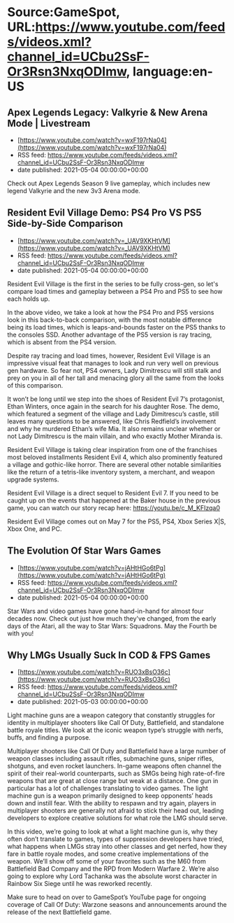 # Source:GameSpot, URL:https://www.youtube.com/feeds/videos.xml?channel_id=UCbu2SsF-Or3Rsn3NxqODImw, language:en-US

## Apex Legends Legacy: Valkyrie & New Arena Mode | Livestream
 - [https://www.youtube.com/watch?v=wxF197rNa04](https://www.youtube.com/watch?v=wxF197rNa04)
 - RSS feed: https://www.youtube.com/feeds/videos.xml?channel_id=UCbu2SsF-Or3Rsn3NxqODImw
 - date published: 2021-05-04 00:00:00+00:00

Check out Apex Legends Season 9 live gameplay, which includes new legend Valkyrie and the new 3v3 Arena mode.

## Resident Evil Village Demo: PS4 Pro VS PS5 Side-by-Side Comparison
 - [https://www.youtube.com/watch?v=_UAV9XKHtVM](https://www.youtube.com/watch?v=_UAV9XKHtVM)
 - RSS feed: https://www.youtube.com/feeds/videos.xml?channel_id=UCbu2SsF-Or3Rsn3NxqODImw
 - date published: 2021-05-04 00:00:00+00:00

Resident Evil Village is the first in the series to be fully cross-gen, so let's compare load times and gameplay between a PS4 Pro and PS5 to see how each holds up.

In the above video, we take a look at how the PS4 Pro and PS5 versions look in this back-to-back comparison, with the most notable difference being its load times, which is leaps-and-bounds faster on the PS5 thanks to the consoles SSD. Another advantage of the PS5 version is ray tracing, which is absent from the PS4 version. 

Despite ray tracing and load times, however, Resident Evil Village is an impressive visual feat that manages to look and run very well on previous gen hardware. So fear not, PS4 owners, Lady Dimitrescu will still stalk and prey on you in all of her tall and menacing glory all the same from the looks of this comparison. 

It won’t be long until we step into the shoes of Resident Evil 7’s protagonist, Ethan Winters, once again in the search for his daughter Rose. The demo, which featured a segment of the village and Lady Dimitrescu’s castle, still leaves many questions to be answered, like Chris Redfield’s involvement and why he murdered Ethan’s wife Mia. It also remains unclear whether or not Lady Dimitrescu is the main villain, and who exactly Mother Miranda is.

Resident Evil Village is taking clear inspiration from one of the franchises most beloved installments Resident Evil 4, which also prominently featured a village and gothic-like horror. There are several other notable similarities like the return of a tetris-like inventory system, a merchant, and weapon upgrade systems.

Resident Evil Village is a direct sequel to Resident Evil 7. If you need to be caught up on the events that happened at the Baker house in the previous game, you can watch our story recap here: https://youtu.be/c_M_KFIzqa0

Resident Evil Village comes out on May 7 for the PS5, PS4, Xbox Series X|S, Xbox One, and PC.

## The Evolution Of Star Wars Games
 - [https://www.youtube.com/watch?v=jAHtHGo6tPg](https://www.youtube.com/watch?v=jAHtHGo6tPg)
 - RSS feed: https://www.youtube.com/feeds/videos.xml?channel_id=UCbu2SsF-Or3Rsn3NxqODImw
 - date published: 2021-05-04 00:00:00+00:00

Star Wars and video games have gone hand-in-hand for almost four decades now. Check out just how much they've changed, from the early days of the Atari, all the way to Star Wars: Squadrons. May the Fourth be with you!

## Why LMGs Usually Suck In COD & FPS Games
 - [https://www.youtube.com/watch?v=RUO3xBsO36c](https://www.youtube.com/watch?v=RUO3xBsO36c)
 - RSS feed: https://www.youtube.com/feeds/videos.xml?channel_id=UCbu2SsF-Or3Rsn3NxqODImw
 - date published: 2021-05-03 00:00:00+00:00

Light machine guns are a weapon category that constantly struggles for identity in multiplayer shooters like Call Of Duty, Battlefield, and standalone battle royale titles. We look at the iconic weapon type’s struggle with nerfs, buffs, and finding a purpose.  

Multiplayer shooters like Call Of Duty and Battlefield have a large number of weapon classes including assault rifles, submachine guns, sniper rifles, shotguns, and even rocket launchers. In-game weapons often channel the spirit of their real-world counterparts, such as SMGs being high rate-of-fire weapons that are great at close range but weak at a distance. One gun in particular has a lot of challenges translating to video games. The light machine gun is a weapon primarily designed to keep opponents’ heads down and instill fear. With the ability to respawn and try again, players in multiplayer shooters are generally not afraid to stick their head out, leading developers to explore creative solutions for what role the LMG should serve.

In this video, we’re going to look at what a light machine gun is, why they often don’t translate to games, types of suppression developers have tried, what happens when LMGs stray into other classes and get nerfed, how they fare in battle royale modes, and some creative implementations of the weapon. We’ll show off some of your favorites such as the M60 from Battlefield Bad Company and the RPD from Modern Warfare 2. We’re also going to explore why Lord Tachanka was the absolute worst character in Rainbow Six Siege until he was reworked recently.

Make sure to head on over to GameSpot’s YouTube page for ongoing coverage of Call Of Duty: Warzone seasons and announcements around the release of the next Battlefield game.

